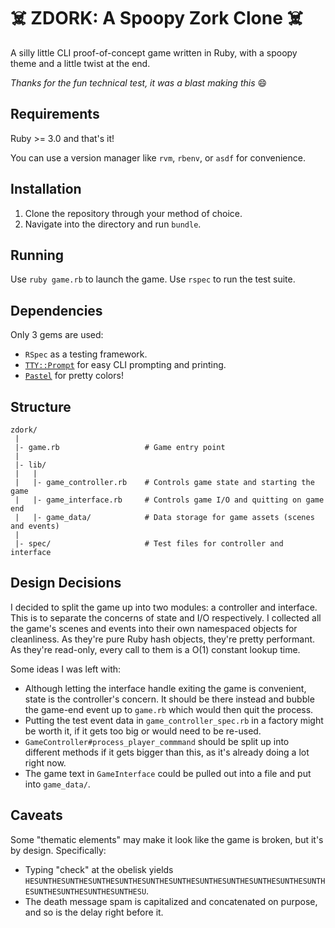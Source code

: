 # :skull_and_crossbones: ZDORK: A Spoopy Zork Clone :skull_and_crossbones:

A silly little CLI proof-of-concept game written in Ruby, with a spoopy theme and a little twist at the end.

_Thanks for the fun technical test, it was a blast making this_ :smile:

## Requirements
Ruby >= 3.0 and that's it!

You can use a version manager like `rvm`, `rbenv`, or `asdf` for convenience.

## Installation
1. Clone the repository through your method of choice.
2. Navigate into the directory and run `bundle`.

## Running
Use `ruby game.rb` to launch the game.
Use `rspec` to run the test suite.

## Dependencies
Only 3 gems are used:
* `RSpec` as a testing framework.
* [`TTY::Prompt`](https://github.com/piotrmurach/tty-prompt) for easy CLI prompting and printing.
* [`Pastel`](https://github.com/piotrmurach/pastel) for pretty colors!

## Structure
```
zdork/
 |
 |- game.rb                   # Game entry point
 |
 |- lib/
 |   |
 |   |- game_controller.rb    # Controls game state and starting the game
 |   |- game_interface.rb     # Controls game I/O and quitting on game end
 |   |- game_data/            # Data storage for game assets (scenes and events)
 |
 |- spec/                     # Test files for controller and interface
```

## Design Decisions
I decided to split the game up into two modules: a controller and interface. This is to separate the concerns of state and I/O respectively.
I collected all the game's scenes and events into their own namespaced objects for cleanliness. As they're pure Ruby hash objects, they're pretty performant. As they're read-only, every call to them is a O(1) constant lookup time.

Some ideas I was left with:
* Although letting the interface handle exiting the game is convenient, state is the controller's concern. It should be there instead and bubble the game-end event up to `game.rb` which would then quit the process.
* Putting the test event data in `game_controller_spec.rb` in a factory might be worth it, if it gets too big or would need to be re-used.
* `GameController#process_player_commmand` should be split up into different methods if it gets bigger than this, as it's already doing a lot right now.
* The game text in `GameInterface` could be pulled out into a file and put into `game_data/`.

## Caveats
Some "thematic elements" may make it look like the game is broken, but it's by design. Specifically:

* Typing "check" at the obelisk yields `HESUNTHESUNTHESUNTHESUNTHESUNTHESUNTHESUNTHESUNTHESUNTHESUNTHESUNTHESUNTHESUNTHESUNTHESUNTHESU`.
* The death message spam is capitalized and concatenated on purpose, and so is the delay right before it.
